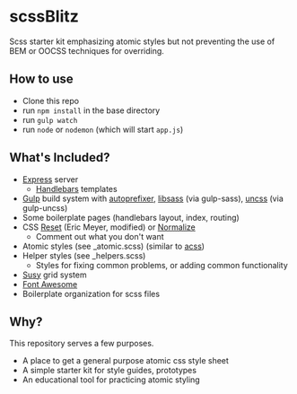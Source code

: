 # scssBlitz

Scss starter kit emphasizing atomic styles but not preventing the use of BEM or OOCSS techniques for overriding.

## How to use

* Clone this repo
* run `npm install` in the base directory
* run `gulp watch`
* run `node` or `nodemon` (which will start `app.js`)

## What's Included?

* [Express](https://expressjs.com/) server
    * [Handlebars](http://handlebarsjs.com/) templates
* [Gulp](http://gulpjs.com/) build system with [autoprefixer](https://autoprefixer.github.io/), [libsass](http://sass-lang.com/libsass) (via gulp-sass), [uncss](https://github.com/giakki/uncss) (via gulp-uncss)
* Some boilerplate pages (handlebars layout, index, routing)
* CSS [Reset](http://meyerweb.com/eric/tools/css/reset/) (Eric Meyer, modified) or [Normalize](https://necolas.github.io/normalize.css/) 
    * Comment out what you don't want
* Atomic styles (see _atomic.scss) (similar to [acss](http://acss.io/))
* Helper styles (see _helpers.scss)
    * Styles for fixing common problems, or adding common functionality
* [Susy](http://susy.oddbird.net/) grid system
* [Font Awesome](http://fontawesome.io/)
* Boilerplate organization for scss files

## Why?

This repository serves a few purposes.

* A place to get a general purpose atomic css style sheet
* A simple starter kit for style guides, prototypes
* An educational tool for practicing atomic styling